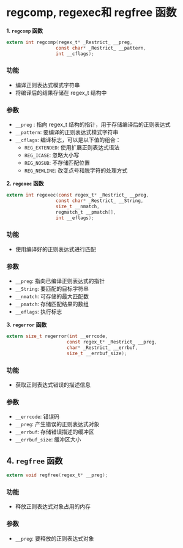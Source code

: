 # regcomp, regexec和 regfree 函数

**1. `regcomp` 函数**

```c
extern int regcomp(regex_t* _Restrict_ __preg,
                  const char* _Restrict_ __pattern,
                  int __cflags);
```

### 功能

- 编译正则表达式模式字符串
- 将编译后的结果存储在 regex_t 结构中

### 参数

- `__preg` : 指向 regex_t 结构的指针，用于存储编译后的正则表达式
- `__pattern`: 要编译的正则表达式模式字符串
- `__cflags`: 编译标志，可以是以下值的组合：
    - `REG_EXTENDED`: 使用扩展正则表达式语法
    - `REG_ICASE`: 忽略大小写
    - `REG_NOSUB`: 不存储匹配位置
    - `REG_NEWLINE`: 改变点号和脱字符的处理方式

**2. `regexec` 函数**

```c
extern int regexec(const regex_t* _Restrict_ __preg,
                  const char* _Restrict_ __String, 
                  size_t __nmatch,
                  regmatch_t __pmatch[],
                  int __eflags);
```

### 功能

- 使用编译好的正则表达式进行匹配

### 参数

- `__preg`: 指向已编译正则表达式的指针
- `__String`: 要匹配的目标字符串
- `__nmatch`: 可存储的最大匹配数
- `__pmatch`: 存储匹配结果的数组
- `__eflags`: 执行标志

**3. `regerror` 函数**

```c
extern size_t regerror(int __errcode,
                      const regex_t* _Restrict_ __preg,
                      char* _Restrict_ __errbuf,
                      size_t __errbuf_size);
```

### 功能

- 获取正则表达式错误的描述信息

### 参数

- `__errcode`: 错误码
- `__preg`: 产生错误的正则表达式对象
- `__errbuf`: 存储错误描述的缓冲区
- `__errbuf_size`: 缓冲区大小

## **4. `regfree` 函数**

```c
extern void regfree(regex_t* __preg);
```

### 功能

- 释放正则表达式对象占用的内存

### 参数

- `__preg`: 要释放的正则表达式对象